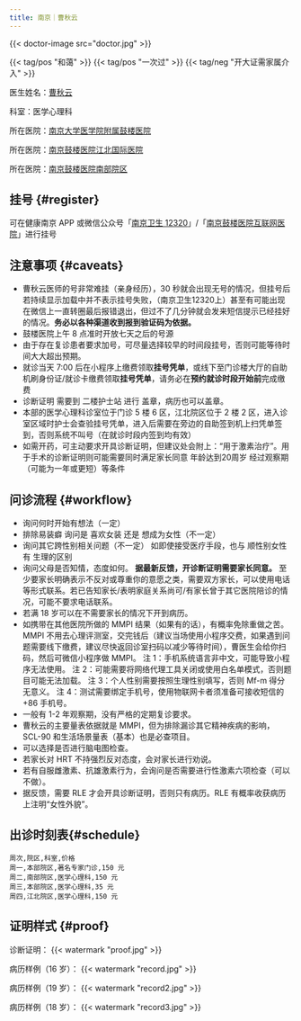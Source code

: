 ```yaml
---
title: 南京｜曹秋云
---
```


{{< doctor-image src="doctor.jpg" >}}

{{< tag/pos "和蔼" >}} {{< tag/pos "一次过" >}} {{< tag/neg "开大证需家属介入" >}}

医生姓名：[曹秋云](https://www.haodf.com/doctor/24012.html)

科室：医学心理科

所在医院：[南京大学医学院附属鼓楼医院](https://amap.com/place/B00190B48R)

所在医院：[南京鼓楼医院江北国际医院](https://amap.com/place/B0FFH0UTCD)

所在医院：[南京鼓楼医院南部院区](https://amap.com/place/B0J1G59LF8)

## 挂号 {#register}

可在健康南京 APP 或微信公众号「[南京卫生 12320](weixin://Health_NJ)」/「[南京鼓楼医院互联网医院](weixin://gh_f33184183ded)」进行挂号

## 注意事项 {#caveats}

- 曹秋云医师的号非常难挂（亲身经历），30 秒就会出现无号的情况，但挂号后若持续显示加载中并不表示挂号失败，（南京卫生12320上）甚至有可能出现在微信上一直转圈最后报错退出，但过不了几分钟就会发来短信提示已经挂好的情况。**务必以各种渠道收到报到验证码为依据。**
- 鼓楼医院上午 8 点准时开放七天之后的号源
- 由于存在复诊患者要求加号，可尽量选择较早的时间段挂号，否则可能等待时间大大超出预期。
- 就诊当天 7:00 后在小程序上缴费领取**挂号凭单**，或线下至门诊楼大厅的自助机刷身份证/就诊卡缴费领取**挂号凭单**，请务必在**预约就诊时段开始前**完成缴费
- 诊断证明 需要到 二楼护士站 进行 盖章，病历也可以盖章。
- 本部的医学心理科诊室位于门诊 5 楼 6 区，江北院区位于 2 楼 2 区，进入诊室区域时护士会查验挂号凭单，进入后需要在旁边的自助签到机上扫凭单签到，否则系统不叫号（在就诊时段内签到均有效）
- 如需开药，可主动要求开具诊断证明，但建议处会附上：“用于激素治疗”。用于手术的诊断证明则可能需要同时满足家长同意 年龄达到20周岁 经过观察期（可能为一年或更短）等条件

## 问诊流程 {#workflow}

- 询问何时开始有想法（一定）
- 排除易装癖
  询问是 喜欢女装 还是 想成为女性（不一定）
- 询问其它跨性别相关问题（不一定）
  如即使接受医疗手段，也与 顺性别女性 有 生理的区别
- 询问父母是否知情，态度如何。
  **据最新反馈，开诊断证明需要家长同意。**
  至少要家长明确表示不反对或尊重你的意愿之类，需要双方家长，可以使用电话等形式联系。若已告知家长/表明家庭关系尚可/有家长曾于其它医院陪诊的情况，可能不要求电话联系。
- 若满 18 岁可以在不需要家长的情况下开到病历。
- 如携带在其他医院所做的 MMPI 结果（如果有的话），有概率免除重做之苦。
  MMPI 不用去心理评测室，交完钱后（建议当场使用小程序交费，如果遇到问题需要线下缴费，建议尽快返回诊室扫码以减少等待时间），曹医生会给你扫码，然后可微信小程序做 MMPI。
  注 1：手机系统语言非中文，可能导致小程序无法使用。
  注 2：可能需要将网络代理工具关闭或使用白名单模式，否则题目可能无法加载。
  注 3：个人性别需要按照生理性别填写，否则 Mf-m 得分无意义。
  注 4：测试需要绑定手机号，使用物联网卡者须准备可接收短信的+86 手机号。
- 一般有 1-2 年观察期，没有严格的定期复诊要求。
- 曹秋云的主要量表依据就是 MMPI，但为排除漏诊其它精神疾病的影响，SCL-90 和生活场景量表（基本）也是必查项目。
- 可以选择是否进行脑电图检查。
- 若家长对 HRT 不持强烈反对态度，会对家长进行劝说。
- 若有自服雌激素、抗雄激素行为，会询问是否需要进行性激素六项检查（可以不做）。
- 据反馈，需要 RLE 才会开具诊断证明，否则只有病历。RLE 有概率收获病历上注明“女性外貌”。

## 出诊时刻表{#schedule}

```csv
周次,院区,科室,价格
周一,本部院区,著名专家门诊,150 元
周二,南部院区,医学心理科,150 元
周三,本部院区,医学心理科,35 元
周四,江北院区,医学心理科,150 元
```

## 证明样式 {#proof}

诊断证明：
{{< watermark "proof.jpg" >}}

病历样例（16 岁）：
{{< watermark "record.jpg" >}}

病历样例（19 岁）：
{{< watermark "record2.jpg" >}}

病历样例（18 岁）：
{{< watermark "record3.jpg" >}}
